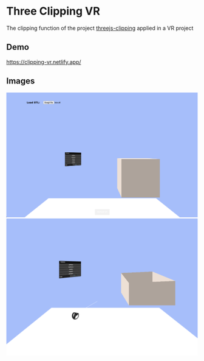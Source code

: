 # Three Clipping VR

The clipping function of the project [threejs-clipping](https://github.com/AngyDev/threejs-clipping) applied in a VR project

## Demo

https://clipping-vr.netlify.app/

## Images

![start](img/start.png "Start")
![clipping](img/clipping.png "Clipping")